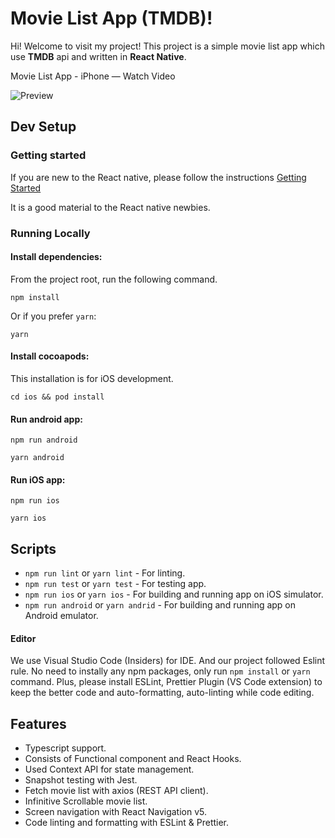 # Movie List App (TMDB)!

Hi! Welcome to visit my project! This project is a simple movie list app which use **TMDB** api and written in **React Native**.

Movie List App - iPhone — Watch Video

![Preview](https://cdn.loom.com/sessions/thumbnails/a5a5b57d9da74655ba078c7f80c0ac8c-with-play.gif)


## Dev Setup

### Getting started

If you are new to the React native, please follow the instructions [Getting Started](https://reactnative.dev/docs/environment-setup)

It is a good material to the React native newbies.

### Running Locally

#### Install dependencies:

From the project root, run the following command.

```
npm install

```

Or if you prefer `yarn`:

```
yarn

```

#### Install cocoapods:

This installation is for iOS development.

```
cd ios && pod install

```

#### Run android app:

```
npm run android

```

```
yarn android

```

#### Run iOS app:

```
npm run ios

```

```
yarn ios

```

## Scripts

- `npm run lint` or `yarn lint` - For linting.
- `npm run test` or `yarn test` - For testing app.
- `npm run ios` or `yarn ios` - For building and running app on iOS simulator.
- `npm run android` or `yarn andrid` - For building and running app on Android emulator.

#### Editor

We use Visual Studio Code (Insiders) for IDE. And our project followed Eslint rule. No need to instally any npm packages, only run `npm install` or `yarn` command. Plus, please install ESLint, Prettier Plugin (VS Code extension) to keep the better code and auto-formatting, auto-linting while code editing.

## Features

- Typescript support.
- Consists of Functional component and React Hooks.
- Used Context API for state management.
- Snapshot testing with Jest.
- Fetch movie list with axios (REST API client).
- Infinitive Scrollable movie list.
- Screen navigation with React Navigation v5.
- Code linting and formatting with ESLint & Prettier.
